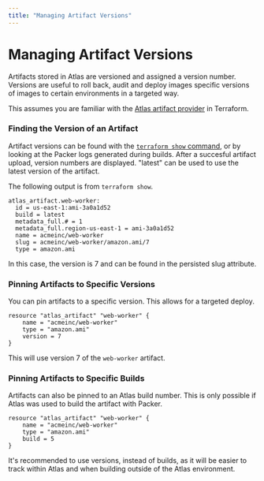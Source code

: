 ```yaml
---
title: "Managing Artifact Versions"
---
```

# Managing Artifact Versions

Artifacts stored in Atlas are versioned and assigned a version number.
Versions are useful to roll back, audit and deploy images specific versions
of images to certain environments in a targeted way.

This assumes you are familiar with the [Atlas artifact provider]() in
Terraform.

### Finding the Version of an Artifact

Artifact versions can be found with the [`terraform show` command](https://terraform.io/docs/commands/show.html),
or by looking at the Packer logs generated during builds. After a
succesful artifact upload, version numbers are displayed. "latest" can
be used to use the latest version of the artifact.

The following output is from `terraform show`.

    atlas_artifact.web-worker:
      id = us-east-1:ami-3a0a1d52
      build = latest
      metadata_full.# = 1
      metadata_full.region-us-east-1 = ami-3a0a1d52
      name = acmeinc/web-worker
      slug = acmeinc/web-worker/amazon.ami/7
      type = amazon.ami

In this case, the version is 7 and can be found in the persisted slug
attribute.

### Pinning Artifacts to Specific Versions

You can pin artifacts to a specific version. This allows for a targeted
deploy.

    resource "atlas_artifact" "web-worker" {
        name = "acmeinc/web-worker"
        type = "amazon.ami"
        version = 7
    }

This will use version 7 of the `web-worker` artifact.

### Pinning Artifacts to Specific Builds

Artifacts can also be pinned to an Atlas build number. This is only
possible if Atlas was used to build the artifact with Packer.

    resource "atlas_artifact" "web-worker" {
        name = "acmeinc/web-worker"
        type = "amazon.ami"
        build = 5
    }

It's recommended to use versions, instead of builds, as it will
be easier to track within Atlas and when building outside of the Atlas
environment.
